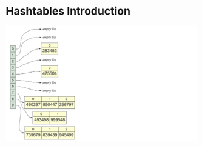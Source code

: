 # Hashtables Introduction
![Alt](https://github.com/tong-sf/msds610_final/blob/main/imagesforreadme/code_image.png)
